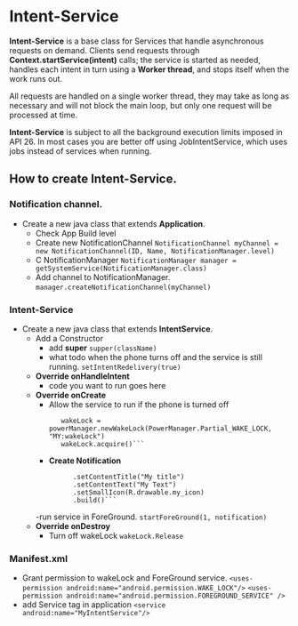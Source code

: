# Intent-Service
**Intent-Service** is a base class for Services that handle asynchronous requests on demand. Clients
send requests through **Context.startService(intent)** calls; the service is started as needed, handles
each intent in turn using a **Worker thread**, and stops itself when the work runs out.

All requests are handled on a single worker thread, they may take as long as necessary and will not block 
the main loop, but only one request will be processed at time.

**Intent-Service** is subject to all the background execution limits imposed in API 26. In most cases
you are better off using JobIntentService, which uses jobs instead of services when running.

## How to create Intent-Service.
### Notification channel.
  - Create a new java class that extends **Application**.
    - Check App Build level
    - Create new NotificationChannel
    ```NotificationChannel myChannel = new NotificationChannel(ID, Name, NotificationManager.level)```
    - C NotificationManager
    ```NotificationManager manager = getSystemService(NotificationManager.class)```
    - Add channel to NotificationManager.
    ```manager.createNotificationChannel(myChannel)```

### Intent-Service
  - Create a new java class that extends **IntentService**.
    - Add a Constructor
      - add **super**
        ```supper(className)```
      - what todo when the phone turns off and the service is still running.
        ```setIntentRedelivery(true)```
    - **Override onHandleIntent**
      - code you want to run goes here
    - **Override onCreate**
      - Allow the service to run if the phone is turned off
        ```PowerManager pm = (PowerManager) getSystemService(POWER_SERVICE);
           wakeLock = powerManager.newWakeLock(PowerManager.Partial_WAKE_LOCK, "MY:wakeLock")
           wakeLock.acquire()```
      - **Create Notification**
        ```Notification notification = NotificationCompat.Builder(this, CHANNEL_ID)
              .setContentTitle("My title")
              .setContentText("My Text")
              .setSmallIcon(R.drawable.my_icon)
              .build()```
      -run service in ForeGround.
        ```startForeGround(1, notification)```
    - **Override onDestroy**
      - Turn off wakeLock
        ```wakeLock.Release```
 
### **Manifest.xml**
   - Grant permission to wakeLock and ForeGround service.
     ```<uses-permission android:name="android.permission.WAKE_LOCK"/>```
     ```<uses-permission android:name="android.permission.FOREGROUND_SERVICE" />```
   - add Service tag in application
     ```<service android:name="MyIntentService"/>```
    
    
 